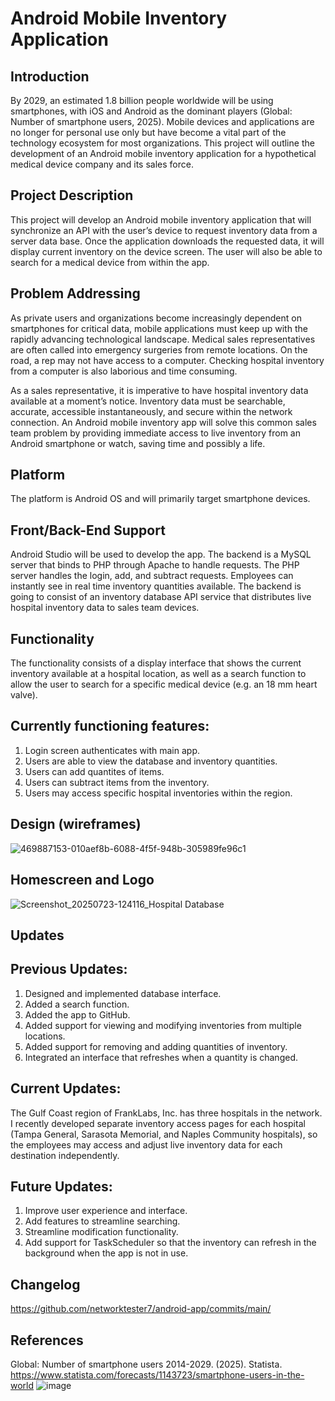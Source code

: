 # Android Mobile Inventory Application





## Introduction
By 2029, an estimated 1.8 billion people worldwide will be using smartphones, with iOS and Android as the dominant players (Global: Number of smartphone users, 2025). Mobile devices and applications are no longer for personal use only but have become a vital part of the technology ecosystem for most organizations. This project will outline the development of an Android mobile inventory application for a hypothetical medical device company and its sales force. 

## Project Description
This project will develop an Android mobile inventory application that will synchronize an API with the user’s device to request inventory data from a server data base. Once the application downloads the requested data, it will display current inventory on the device screen. The user will also be able to search for a medical device from within the app.

## Problem Addressing
As private users and organizations become increasingly dependent on smartphones for critical data, mobile applications must keep up with the rapidly advancing technological landscape. Medical sales representatives are often called into emergency surgeries from remote locations. On the road, a rep may not have access to a computer. Checking hospital inventory from a computer is also laborious and time consuming. 

As a sales representative, it is imperative to have hospital inventory data available at a moment’s notice. Inventory data must be searchable, accurate, accessible instantaneously, and secure within the network connection. An Android mobile inventory app will solve this common sales team problem by providing immediate access to live inventory from an Android smartphone or watch, saving time and possibly a life. 

## Platform
The platform is Android OS and will primarily target smartphone devices.

## Front/Back-End Support
Android Studio will be used to develop the app. The backend is a MySQL server that binds to PHP through Apache to handle requests. The PHP server handles the login, add, and subtract requests. Employees can instantly see in real time inventory quantities available. The backend is going to consist of an inventory database API service that distributes live hospital inventory data to sales team devices.


## Functionality
The functionality consists of a display interface that shows the current inventory available at a hospital location, as well as a search function to allow the user to search for a specific medical device (e.g. an 18 mm heart valve).

## Currently functioning features:
1. Login screen authenticates with main app.
2. Users are able to view the database and inventory quantities.
3. Users can add quantites of items.
4. Users can subtract items from the inventory.
5. Users may access specific hospital inventories within the region. 

## Design (wireframes)

![469887153-010aef8b-6088-4f5f-948b-305989fe96c1](https://github.com/user-attachments/assets/098d1652-52f4-4435-97c7-9dc5ee234b29)

## Homescreen and Logo

![Screenshot_20250723-124116_Hospital Database](https://github.com/user-attachments/assets/bc4e8b6a-0824-4984-b009-6d33f26b53b0)

## Updates

## **Previous Updates:**

1. Designed and implemented database interface.
2. Added a search function.
3. Added the app to GitHub.
4. Added support for viewing and modifying inventories from multiple locations.
5. Added support for removing and adding quantities of inventory.
6. Integrated an interface that refreshes when a quantity is changed.

## **Current Updates:**

The Gulf Coast region of FrankLabs, Inc. has three hospitals in the network. I recently developed separate inventory access pages for each hospital (Tampa General, Sarasota Memorial, and Naples Community hospitals), so the employees may access and adjust live inventory data for each destination independently. 

## **Future Updates:**

1. Improve user experience and interface.
2. Add features to streamline searching. 
3. Streamline modification functionality.
4. Add support for TaskScheduler so that the inventory can refresh in the background when the app is not in use.

## Changelog

https://github.com/networktester7/android-app/commits/main/


## References


Global: Number of smartphone users 2014-2029. (2025). Statista. 
https://www.statista.com/forecasts/1143723/smartphone-users-in-the-world
![image](https://github.com/user-attachments/assets/5855bd68-75bf-4206-ad73-4023093fdf99)

